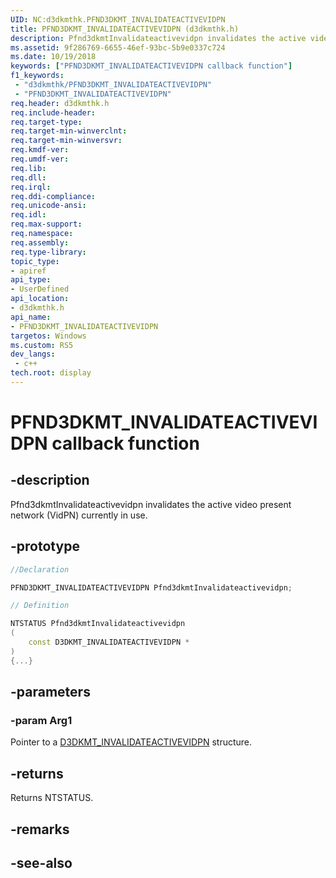 ```yaml
---
UID: NC:d3dkmthk.PFND3DKMT_INVALIDATEACTIVEVIDPN
title: PFND3DKMT_INVALIDATEACTIVEVIDPN (d3dkmthk.h)
description: Pfnd3dkmtInvalidateactivevidpn invalidates the active video present network (VidPN) currently in use.
ms.assetid: 9f286769-6655-46ef-93bc-5b9e0337c724
ms.date: 10/19/2018
keywords: ["PFND3DKMT_INVALIDATEACTIVEVIDPN callback function"]
f1_keywords:
 - "d3dkmthk/PFND3DKMT_INVALIDATEACTIVEVIDPN"
 - "PFND3DKMT_INVALIDATEACTIVEVIDPN"
req.header: d3dkmthk.h
req.include-header:
req.target-type:
req.target-min-winverclnt:
req.target-min-winversvr:
req.kmdf-ver:
req.umdf-ver:
req.lib:
req.dll:
req.irql: 
req.ddi-compliance:
req.unicode-ansi:
req.idl:
req.max-support:
req.namespace:
req.assembly:
req.type-library: 
topic_type: 
- apiref
api_type: 
- UserDefined
api_location: 
- d3dkmthk.h
api_name: 
- PFND3DKMT_INVALIDATEACTIVEVIDPN
targetos: Windows
ms.custom: RS5
dev_langs:
 - c++
tech.root: display
---
```


# PFND3DKMT_INVALIDATEACTIVEVIDPN callback function

## -description

Pfnd3dkmtInvalidateactivevidpn invalidates the active video present network (VidPN) currently in use.

## -prototype

```cpp
//Declaration

PFND3DKMT_INVALIDATEACTIVEVIDPN Pfnd3dkmtInvalidateactivevidpn; 

// Definition

NTSTATUS Pfnd3dkmtInvalidateactivevidpn 
(
	const D3DKMT_INVALIDATEACTIVEVIDPN *
)
{...}

```

## -parameters

### -param Arg1

Pointer to a [D3DKMT_INVALIDATEACTIVEVIDPN](ns-d3dkmthk-_d3dkmt_invalidateactivevidpn.md) structure.

## -returns

Returns NTSTATUS.


## -remarks




## -see-also
